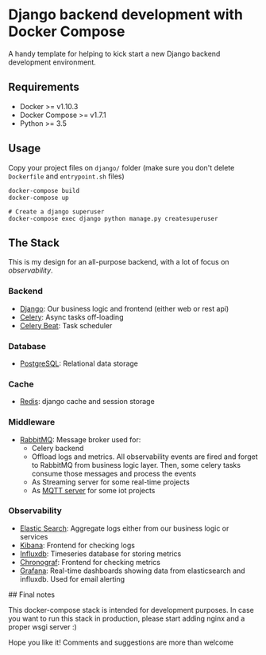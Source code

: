 # Django backend development with Docker Compose

A handy template for helping to kick start a new Django backend development environment.

## Requirements

- Docker >= v1.10.3
- Docker Compose >= v1.7.1
- Python >= 3.5

## Usage

Copy your project files on `django/` folder (make sure you don't delete `Dockerfile` and `entrypoint.sh` files)

```
docker-compose build
docker-compose up

# Create a django superuser
docker-compose exec django python manage.py createsuperuser
```

## The Stack

This is my design for an all-purpose backend, with a lot of focus on _observability_.


### Backend
- [Django](https://www.djangoproject.com/): Our business logic and frontend (either web or rest api)
- [Celery](http://docs.celeryproject.org/en/latest/): Async tasks off-loading
- [Celery Beat](http://docs.celeryproject.org/en/latest/userguide/periodic-tasks.html#introduction): Task scheduler

### Database

- [PostgreSQL](https://www.postgresql.org/): Relational data storage

### Cache

- [Redis](https://redis.io/): django cache and session storage

### Middleware

- [RabbitMQ](https://www.rabbitmq.com/): Message broker used for:
  - Celery backend
  - Offload logs and metrics. All observability events are fired and forget to RabbitMQ from business logic layer. Then, some celery tasks consume those messages and process the events
  - As Streaming server for some real-time projects
  - As [MQTT server](https://www.rabbitmq.com/mqtt.html) for some iot projects

### Observability

- [Elastic Search](https://www.elastic.co/es/): Aggregate logs either from our business logic or services
- [Kibana](https://www.elastic.co/es/products/kibana): Frontend for checking logs
- [Influxdb](https://www.influxdata.com/): Timeseries database for storing metrics
- [Chronograf](https://www.influxdata.com/time-series-platform/chronograf/): Frontend for checking metrics
- [Grafana](https://grafana.com/): Real-time dashboards showing data from elasticsearch and influxdb. Used for email alerting

## Final notes

This docker-compose stack is intended for development purposes. In case you want to run this stack in production, please start adding nginx and a proper wsgi server :)

Hope you like it! Comments and suggestions are more than welcome

